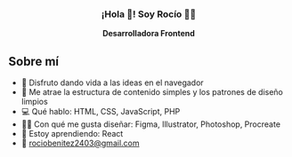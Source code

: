 <p align="center" width="300">
   <h3 align="center">¡Hola 👋! Soy Rocío 👩‍💻</h3>
</p>
<p align="center"><strong>Desarrolladora Frontend</strong><br /></p>


Sobre mí
--------
- 🧠 Disfruto dando vida a las ideas en el navegador
- 🎨 Me atrae la estructura de contenido simples y los patrones de diseño limpios
- 💻 Qué hablo: HTML, CSS, JavaScript, PHP
- ✍🏻 Con qué me gusta diseñar: Figma, Illustrator, Photoshop, Procreate
- 🌱 Estoy aprendiendo: React
- 📩 rociobenitez2403@gmail.com

